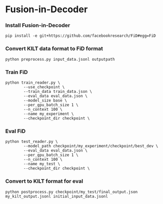 # Fusion-in-Decoder

### Install Fusion-in-Decoder

`pip install -e git+https://github.com/facebookresearch/FiD#egg=FiD`

### Convert KILT data format to FiD format

```shell
python preprocess.py input_data.jsonl outputpath
```

### Train FiD

```shell
python train_reader.py \
        --use_checkpoint \
        --train_data train_data.json \
        --eval_data eval_data.json \
        --model_size base \
        --per_gpu_batch_size 1 \
        --n_context 100 \
        --name my_experiment \
        --checkpoint_dir checkpoint \
```

### Eval FiD

```shell
python test_reader.py \
        --model_path checkpoint/my_experiment/checkpoint/best_dev \
        --eval_data eval_data.json \
        --per_gpu_batch_size 1 \
        --n_context 100 \
        --name my_test \
        --checkpoint_dir checkpoint \
```

### Convert to KILT format for eval

```shell
python postprocess.py checkpoint/my_test/final_output.json my_kilt_output.jsonl initial_input_data.jsonl
```

